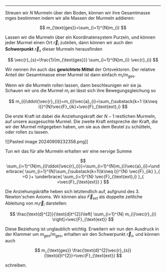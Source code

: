 ***

Streuen wir $N$ Murmeln über den Boden, können wir ihre Gesamtmasse $m_{}\text{ges}$ bestimmen indem wir alle Massen der Murmeln addieren:

$$
m_{\text{ges}}=\sum_{i=1}^{N}m_{i}
$$

Lassen wir die Murmeln über ein Koordinatensystem Purzeln, und können jeder Murmel einen Ort $\vec{r}_{i}$ zuteilen, dann können wir auch den **Schwerpunkt** $\vec{r}_{s}$ dieser Murmeln herausfinden

$$
\vec{r}_{s}=\frac{1}{m_{\text{ges}}} \sum_{i=1}^{N}m_{i} \vec{r}_{i}
$$

Wir nennen ihn auch das **gewichtete Mittel** der Ortsvektoren. Der relative Anteil der Gesamtmasse einer Murmel ist dann einfach $m_{i} /m_{\text{ges}}$.

Wenn wir die Murmeln rollen lassen, dann beschleunigen wir sie ja. Schauen wir uns die Murmel $m_{i}$ an lässt sich ihre Bewegungsgleichung so

$$
m_{i}\ddot{\vec{r}_{i}}=m_{i}\vec{a}_{i}=\sum_{\substack{k=1 \\k\neq i}}^{N}\vec{F}_{ik}+\vec{F}_{\text{ext},i}
$$

Die erste Kraft ist dabei die Anziehungskraft der $N-1$ restlichen Murmeln, auf unsere ausgesuchte Murmel. Die zweite Kraft entspreche der Kraft, die wir der Murmel mitgegeben haben, um sie aus dem Beutel zu schütteln, oder rollen zu lassen.

![[Pasted image 20240909232358.png]]

Tun wir das für alle Murmeln erhalten wir eine nervige Summe

$$
\sum_{i=1}^{N}m_{i}\ddot{\vec{r}_{i}}=\sum_{i=1}^{N}m_{i}\vec{a}_{i}=\underbrace{ \sum_{i=1}^{N}\sum_{\substack{k=1\\k\neq i}}^{N} \vec{F}_{ik} }_{ =0 }+ \underbrace{ \sum_{i=1}^{N} \vec{F}_{\text{ext},i} }_{ =\vec{F}_{\text{ext}} }
$$

Die Anziehungskräfte heben sich letztendlich auf, aufgrund des 3. Newton'schen Axioms. Wir können also $\vec{F}_{\text{ext}}$ als doppelte zeitliche Ableitung von $m_{i}\vec{r}_{i}$ darstellen:

$$
\frac{\text{d}^{2}}{\text{d}t^{2}}\left[ \sum_{i=1}^{N} m_{i}\vec{r}_{i} \right]=\vec{F}_{\text{ext}}
$$

Diese Beziehung ist unglaublich wichtig. Erweitern wir nun den Ausdruck in der Klammer um $m_{\text{ges}} /m_{\text{ges}}$, erhalten wir den Schwerpunkt $\vec{r}_{s}$, und können auch

$$
m_{\text{ges}} \frac{\text{d}^{2}\vec{r}_{s}}{\text{d}t^{2}}=\vec{F}_{\text{ext}}
$$

schreiben.